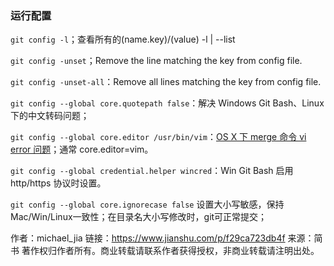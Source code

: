 ### 运行配置  



`git config -l`；查看所有的(name.key)/(value) -l | --list

`git config -unset`；Remove the line matching the key from config file.

`git config -unset-all`：Remove all lines matching the key from config file.

`git config --global core.quotepath false`：解决 Windows Git Bash、Linux 下的中文转码问题；

`git config --global core.editor /usr/bin/vim`：[OS X 下 merge 命令 vi error 问题](http://tooky.co.uk/there-was-a-problem-with-the-editor-vi-git-on-mac-os-x/)；通常 core.editor=vim。

`git config --global credential.helper wincred`：Win Git Bash 启用 http/https 协议时设置。

`git config --global core.ignorecase false`
 设置大小写敏感，保持 Mac/Win/Linux一致性；在目录名大小写修改时，git可正常提交；



作者：michael_jia
链接：https://www.jianshu.com/p/f29ca723db4f
来源：简书
著作权归作者所有。商业转载请联系作者获得授权，非商业转载请注明出处。